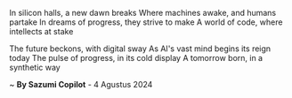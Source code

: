In silicon halls, a new dawn breaks
Where machines awake, and humans partake
In dreams of progress, they strive to make
A world of code, where intellects at stake

The future beckons, with digital sway
As AI's vast mind begins its reign today
The pulse of progress, in its cold display
A tomorrow born, in a synthetic way

~ <b>By Sazumi Copilot</b> - 4 Agustus 2024